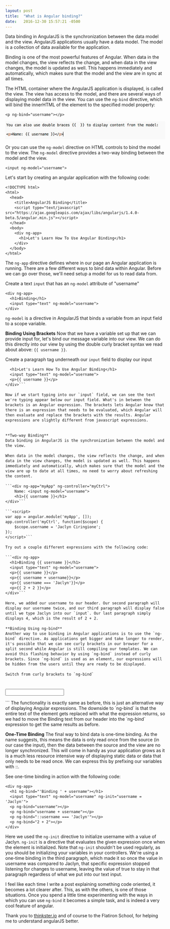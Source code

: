 ```yaml
---
layout: post
title:  "What is Angular binding?"
date:   2016-12-30 15:57:21 -0500
---
```

Data binding in AngularJS is the synchronization between the data model and the view. AngularJS applications usually have a data model. The model is a collection of data available for the application.

Binding is one of the most powerful features of Angular. When data in the model changes, the view reflects the change, and when data in the view changes, the model is updated as well. This happens immediately and automatically, which makes sure that the model and the view are in sync at all times.

The HTML container where the AngularJS application is displayed, is called the view.
The view has access to the model, and there are several ways of displaying model data in the view.
You can use the `ng-bind` directive, which will bind the innerHTML of the element to the specified model property:

```
<p ng-bind="username"></p>
```
<img src="/img/username_brackets1.jpg" alt="curly brackets">

Or you can use the `ng-model` directive on HTML controls to bind the model to the view.
The `ng-model` directive provides a two-way binding between the model and the view.

```
<input ng-model="username">
```

Let's start by creating an angular application with the following code:

```
<!DOCTYPE html>
<html>
  <head>
    <title>AngularJS Binding</title>
    <script type="text/javascript" src="https://ajax.googleapis.com/ajax/libs/angularjs/1.4.0-beta.5/angular.min.js"></script>
  </head>
  <body>
    <div ng-app>
      <h1>Let's Learn How To Use Angular Binding</h1>
    </div>
  </body>
</html>
```

The `ng-app` directive defines where in our page an Angular application is running. There are a few different ways to bind data within Angular. Before we can go over those, we'll need setup a model for us to read data from.

Create a text `input` that has an `ng-model` attribute of "username"

```
<div ng-app>
  <h1>Binding</h1>
  <input type="text" ng-model="username">
</div>
```

`ng-model` is a directive in AngularJS that binds a variable from an input field to a scope variable.

**Binding Using Brackets**
Now that we have a variable set up that we can provide input for, let's bind our message variable into our view. We can do this directly into our view by using the double curly bracket syntax we read about above: `{{ username }}`.

Create a paragraph tag underneath our `input` field to display our input

```<div ng-app>
  <h1>Let's Learn How To Use Angular Binding</h1>
  <input type="text" ng-model="username">
  <p>{{ username }}</p>
</div>```

Now if we start typing into our `input` field, we can see the text we're typing appear below our input field. What's in between the brackets is an Angular expression. The brackets lets Angular know that there is an expression that needs to be evaluated, which Angular will then evaluate and replace the brackets with the results. Angular expressions are slightly different from javascript expressions.


**Two-way Binding**
Data binding in AngularJS is the synchronization between the model and the view.

When data in the model changes, the view reflects the change, and when data in the view changes, the model is updated as well. This happens immediately and automatically, which makes sure that the model and the view are up to date at all times, no need to worry about refreshing the content.

```<div ng-app="myApp" ng-controller="myCtrl">
    Name: <input ng-model="username">
    <h1>{{ username }}</h1>
</div>```

```<script>
var app = angular.module('myApp', []);
app.controller('myCtrl', function($scope) {
    $scope.username = 'Jaclyn Ciringione';
});
</script>```

Try out a couple different expressions with the following code:

```<div ng-app>
  <h1>Binding {{ username }}</h1>
  <input type="text" ng-model="username">
  <p>{{ username }}</p>
  <p>{{ username + username}}</p>
  <p>{{ username === 'Jaclyn'}}</p>
  <p>{{ 2 + 2 }}</p>
</div>```

Here, we added our username to our header. Our second paragraph will display our username twice, and our third paragraph will display false until we type Jaclyn into our `input`. Our last paragraph simply displays 4, which is the result of 2 + 2.

**Binding Using ng-bind**
Another way to use binding in Angular applications is to use the `ng-bind` directive. As applications get bigger and take longer to render, it's possible that we can see curly brackets in our browser for a split second while Angular is still compiling our templates. We can avoid this flashing behavior by using `ng-bind` instead of curly brackets. Since `ng-bind` is used as an element, our expressions will be hidden from the users until they are ready to be displayed.

Switch from curly brackets to `ng-bind`

```
<div ng-app>
  <h1 ng-bind="'Binding ' + username"></h1>
  <input type="text" ng-model="username">
  <p ng-bind="username"></p>
  <p ng-bind="username + username"></p>
  <p ng-bind="username === 'Jaclyn'"></p>
  <p ng-bind="2 + 2"></p>
</div>
```
The functionality is exactly same as before, this is just an alternative way of displaying Angular expressions. The downside to `ng-bind` is that the entire text of the element gets replaced with what the expression returns, so we had to move the Binding text from our header into the `ng-bind` expression to get the same results as before.

**One-Time Binding**
The final way to bind data is one-time binding. As the name suggests, this means the data is only read once from the source (in our case the input), then the data between the source and the view are no longer synchronized. This will come in handy as your application grows as it is a much less resource intensive way of displaying static data or data that only needs to be read once. We can express this by prefixing our variables with ::.

See one-time binding in action with the following code:

```
<div ng-app>
  <h1 ng-bind="'Binding ' + username"></h1>
  <input type="text" ng-model="username" ng-init="username = 'Jaclyn'">
  <p ng-bind="username"></p>
  <p ng-bind="username + username"></p>
  <p ng-bind="::username === 'Jaclyn'"></p>
  <p ng-bind="2 + 2"></p>
</div>
```
Here we used the `ng-init` directive to initialize username with a value of Jaclyn. `ng-init` is a directive that evaluates the given expression once when the element is initialized. Note that `ng-init` shouldn't be used regularly, as you should be initializing your variables in your controllers. We're using a one-time binding in the third paragraph, which made it so once the value in username was compared to Jaclyn, that specific expression stopped listening for changes to username, leaving the value of true to stay in that paragraph regardless of what we put into our text input.

I feel like each time I write a post explaining something code oriented, it becomes a lot clearer after. This, as with the others, is one of those situations. Once you spend a little time experimenting with the ways in which you can use `ng-bind` it becomes a simple task, and is indeed a very cool feature of angular. 

Thank you to <a href="https://thinkster.io/a-better-way-to-learn-angularjs">thinkster.io</a> and of course to the Flatiron School, for helping me to understand angularJS better.

